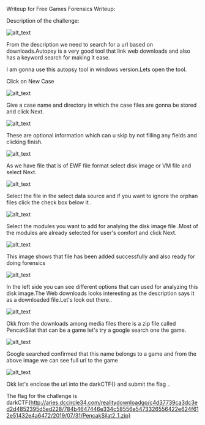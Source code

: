 Writeup for Free Games Forensics Writeup:

Description of the challenge:

![alt_text](https://github.com/vital-information-resource-under-siege/DarkCTF-Writeups/blob/master/Free%20Games/Images/free%20games.JPG)

From the description we need to search for a url based on downloads.Autopsy is a very good tool that link web downloads and also has a keyword search for making it ease.

 I am gonna use this autopsy tool in windows version.Lets open the tool.

Click on New Case

![alt_text](https://github.com/vital-information-resource-under-siege/DarkCTF-Writeups/blob/master/Free%20Games/Images/free%20games1.JPG)


Give a case name and directory in which the case files are gonna be stored  and click Next.

![alt_text](https://github.com/vital-information-resource-under-siege/DarkCTF-Writeups/blob/master/Free%20Games/Images/free%20games2.JPG)

These are optional information which can u skip by not filling any fields and clicking finish.

![alt_text](https://github.com/vital-information-resource-under-siege/DarkCTF-Writeups/blob/master/Free%20Games/Images/free%20games3.JPG)

As we have file that is of EWF file format select disk image or VM file and select Next.

![alt_text](https://github.com/vital-information-resource-under-siege/DarkCTF-Writeups/blob/master/Free%20Games/Images/free%20games4.JPG)

Select the file in the select data source and if you want to ignore the orphan files click the check box below it .

![alt_text](https://github.com/vital-information-resource-under-siege/DarkCTF-Writeups/blob/master/Free%20Games/Images/free%20games5.JPG)

Select the modules you want to add for analying the disk image file .Most of the modules are already selected for user's comfort and click Next.

![alt_text](https://github.com/vital-information-resource-under-siege/DarkCTF-Writeups/blob/master/Free%20Games/Images/free%20games6.JPG)

This image shows that file has been added successfully and also ready for doing forensics

![alt_text](https://github.com/vital-information-resource-under-siege/DarkCTF-Writeups/blob/master/Free%20Games/Images/free%20games7.JPG)

In the left side you can see different options that can used for analyzing this disk image.The Web downloads looks interesting as the description says it as a downloaded file.Let's look out there..

![alt_text](https://github.com/vital-information-resource-under-siege/DarkCTF-Writeups/blob/master/Free%20Games/Images/free%20games8.JPG)

Okk from the downloads among media files there is a zip file called PencakSilat that can be a game let's try a google search one the game.

![alt_text](https://github.com/vital-information-resource-under-siege/DarkCTF-Writeups/blob/master/Free%20Games/Images/free%20games9.JPG)

Google searched confirmed that this name belongs to a game and from the above image we can see full url to the game 

![alt_text](https://github.com/vital-information-resource-under-siege/DarkCTF-Writeups/blob/master/Free%20Games/Images/free%20games10.JPG)

Okk let's enclose the url into the darkCTF{} and submit the flag ..

The flag for the challenge is darkCTF{http://aries.dccircle34.com/realitydownloadgo/c4d37739ca3dc3ed2d4852395d5ed228/784b4647446e334c58556e5473326556422e624f612e51432e4a6472/2019/07/31/PencakSilat2_1.zip}







